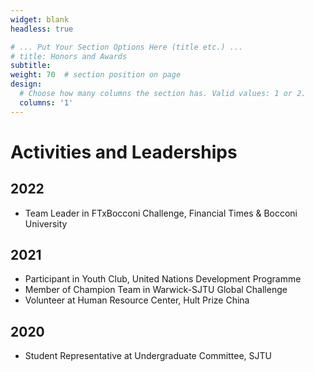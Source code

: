 ```yaml
---
widget: blank
headless: true

# ... Put Your Section Options Here (title etc.) ...
# title: Honors and Awards
subtitle:
weight: 70  # section position on page
design:
  # Choose how many columns the section has. Valid values: 1 or 2.
  columns: '1'
---
```


# Activities and Leaderships
## 2022
-	Team Leader in FTxBocconi Challenge, Financial Times & Bocconi University

## 2021
-	Participant in Youth Club, United Nations Development Programme
- Member of Champion Team in Warwick-SJTU Global Challenge
- Volunteer at Human Resource Center, Hult Prize China

## 2020
- Student Representative at Undergraduate Committee, SJTU
